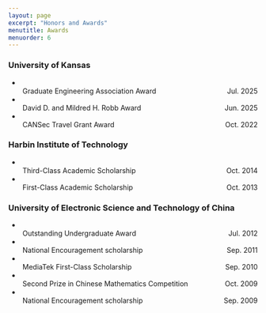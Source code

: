 ```yaml
---
layout: page
excerpt: "Honors and Awards"
menutitle: Awards
menuorder: 6
--- 
```


### University of Kansas
-   <ul style="list-style-type: disc; padding-left: 5px; margin:0;">
        <li style="display:flex; justify-content:space-between; margin:0;">
            <span>Graduate Engineering Association Award</span>
            <span>Jul. 2025</span>
        </li>
    </ul>
-   <ul style="list-style-type: disc; padding-left: 5px; margin:0;">
        <li style="display:flex; justify-content:space-between; margin:0;">
            <span>David D. and Mildred H. Robb Award</span>
            <span>Jun. 2025</span>
        </li>
    </ul>
-   <ul style="list-style-type: disc; padding-left: 5px; margin:0;">
        <li style="display:flex; justify-content:space-between; margin:0;">
            <span>CANSec Travel Grant Award</span>
            <span>Oct. 2022</span>
        </li>
    </ul>

### Harbin Institute of Technology
-   <ul style="list-style-type: disc; padding-left: 5px; margin:0;">
        <li style="display:flex; justify-content:space-between; margin:0;">
            <span>Third-Class Academic Scholarship</span>
            <span>Oct. 2014</span>
        </li>
    </ul>
-   <ul style="list-style-type: disc; padding-left: 5px; margin:0;">
        <li style="display:flex; justify-content:space-between; margin:0;">
            <span>First-Class Academic Scholarship</span>
            <span>Oct. 2013</span>
        </li>
    </ul>

### University of Electronic Science and Technology of China
-   <ul style="list-style-type: disc; padding-left: 5px; margin:0;">
        <li style="display:flex; justify-content:space-between; margin:0;">
            <span>Outstanding Undergraduate Award</span>
            <span>Jul. 2012</span>
        </li>
    </ul>
-   <ul style="list-style-type: disc; padding-left: 5px; margin:0;">
        <li style="display:flex; justify-content:space-between; margin:0;">
            <span>National Encouragement scholarship</span>
            <span>Sep. 2011</span>
        </li>
    </ul>
-   <ul style="list-style-type: disc; padding-left: 5px; margin:0;">
        <li style="display:flex; justify-content:space-between; margin:0;">
            <span>MediaTek First-Class Scholarship</span>
            <span>Sep. 2010</span>
        </li>
    </ul>
-   <ul style="list-style-type: disc; padding-left: 5px; margin:0;">
        <li style="display:flex; justify-content:space-between; margin:0;">
            <span>Second Prize in Chinese Mathematics Competition</span>
            <span>Oct. 2009</span>
        </li>
    </ul>
-   <ul style="list-style-type: disc; padding-left: 5px; margin:0;">
        <li style="display:flex; justify-content:space-between; margin:0;">
            <span>National Encouragement scholarship</span>
            <span>Sep. 2009</span>
        </li>
    </ul>


<!-- ### University of Kansas -->
<!-- - Graduate Engineering Association Award, Jul. 2025 -->
<!-- - David D. and Mildred H. Robb Award, Jun. 2025 -->
<!-- - CANSec Travel Grant Award, Oct. 2022 -->
<!---->
<!-- ### Harbin Institute of Technology -->
<!-- - Third-Class Academic Scholarship, Oct. 2014 -->
<!-- - First-Class Academic Scholarship, Oct. 2013 -->
<!---->
<!-- ### University of Electronic Science and Technology of China -->
<!-- - Outstanding Undergraduate Award, Jul. 2012 -->
<!-- - National Encouragement scholarship, Sep. 2011 -->
<!-- - MediaTek First-Class Scholarship, Sep. 2010 -->
<!-- - Second Prize in Chinese Mathematics Competition, Oct. 2009 -->
<!-- - National Encouragement scholarship, Sep. 2009 -->
